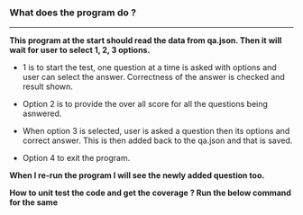 ### What does the program do ?
------------------------------

**This program at the start should read the data from qa.json. Then it will wait for user to select 1, 2, 3 options.** 


* 1 is to start the test, one question at a time is asked with options and user can select the answer. Correctness of the answer is checked and result shown. 

* Option 2 is to provide the over all score for all the questions being asnwered. 

* When option 3 is selected, user is asked a question then its options and correct answer. 
This is then added back to the qa.json and that is saved. 

* Option 4 to exit the program.

**When I re-run the program I will see the newly added question too.** 


**How to unit test the code and get the coverage ?
Run the below command for the same**

